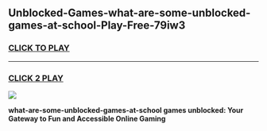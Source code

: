 
## Unblocked-Games-what-are-some-unblocked-games-at-school-Play-Free-79iw3
<h3>
<a href="https://premium76.site?title=what-are-some-unblocked-games-at-school&ref=23A">CLICK TO PLAY</a></h3>
<hr>

<h3>
<a href="https://premium76.site?title=what-are-some-unblocked-games-at-school&ref=23A">CLICK 2 PLAY</a>
  
</h3>

<a href="https://premium76.site?title=what-are-some-unblocked-games-at-school&ref=23A"><img src="https://clearcache.store/games.png"></a>


**what-are-some-unblocked-games-at-school games unblocked: Your Gateway to Fun and Accessible Online Gaming**
